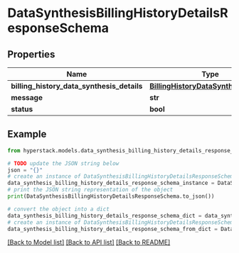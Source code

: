 # DataSynthesisBillingHistoryDetailsResponseSchema


## Properties

Name | Type | Description | Notes
------------ | ------------- | ------------- | -------------
**billing_history_data_synthesis_details** | [**BillingHistoryDataSynthesisDetails**](BillingHistoryDataSynthesisDetails.md) |  | [optional] 
**message** | **str** |  | [optional] 
**status** | **bool** |  | [optional] 

## Example

```python
from hyperstack.models.data_synthesis_billing_history_details_response_schema import DataSynthesisBillingHistoryDetailsResponseSchema

# TODO update the JSON string below
json = "{}"
# create an instance of DataSynthesisBillingHistoryDetailsResponseSchema from a JSON string
data_synthesis_billing_history_details_response_schema_instance = DataSynthesisBillingHistoryDetailsResponseSchema.from_json(json)
# print the JSON string representation of the object
print(DataSynthesisBillingHistoryDetailsResponseSchema.to_json())

# convert the object into a dict
data_synthesis_billing_history_details_response_schema_dict = data_synthesis_billing_history_details_response_schema_instance.to_dict()
# create an instance of DataSynthesisBillingHistoryDetailsResponseSchema from a dict
data_synthesis_billing_history_details_response_schema_from_dict = DataSynthesisBillingHistoryDetailsResponseSchema.from_dict(data_synthesis_billing_history_details_response_schema_dict)
```
[[Back to Model list]](../README.md#documentation-for-models) [[Back to API list]](../README.md#documentation-for-api-endpoints) [[Back to README]](../README.md)


